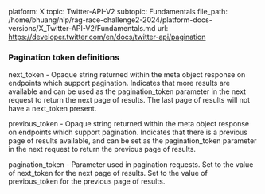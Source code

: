 platform: X
topic: Twitter-API-V2
subtopic: Fundamentals
file_path: /home/bhuang/nlp/rag-race-challenge2-2024/platform-docs-versions/X_Twitter-API-V2/Fundamentals.md
url: https://developer.twitter.com/en/docs/twitter-api/pagination

### Pagination token definitions

next\_token - Opaque string returned within the meta object response on endpoints which support pagination. Indicates that more results are available and can be used as the pagination\_token parameter in the next request to return the next page of results. The last page of results will not have a next\_token present.

previous\_token - Opaque string returned within the meta object response on endpoints which support pagination. Indicates that there is a previous page of results available, and can be set as the pagination\_token parameter in the next request to return the previous page of results.

pagination\_token - Parameter used in pagination requests. Set to the value of next\_token for the next page of results. Set to the value of previous\_token for the previous page of results.